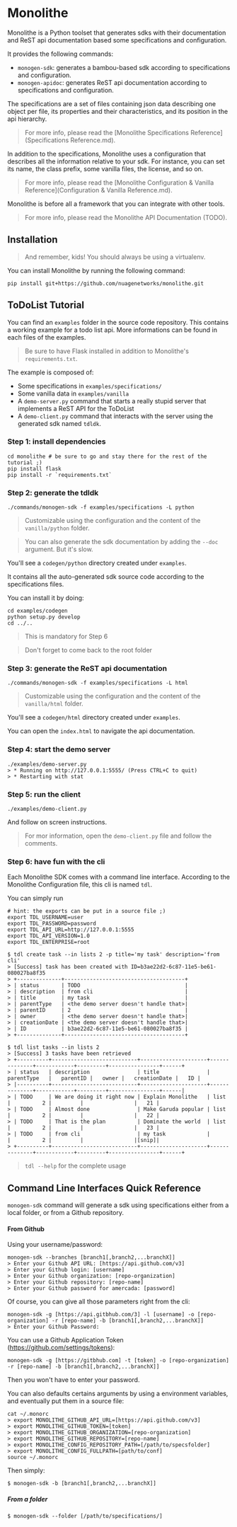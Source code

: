 # Monolithe

Monolithe is a Python toolset that generates sdks with their documentation and ReST api documentation based some specifications and configuration.

It provides the following commands:

- `monogen-sdk`: generates a bambou-based sdk according to specifications and configuration.
- `monogen-apidoc`: generates ReST api documentation according to specifications and configuration.

The specifications are a set of files containing json data describing one object per file, its properties and their characteristics, and its position in the api hierarchy.

> For more info, please read the [Monolithe Specifications Reference](Specifications Reference.md).

In addition to the specifications, Monolithe uses a configuration that describes all the information relative to your sdk. For instance, you can set its name, the class prefix, some vanilla files, the license, and so on.

> For more info, please read the [Monolithe Configuration & Vanilla Reference](Configuration & Vanilla Reference.md).

Monolithe is before all a framework that you can integrate with other tools.

> For more info, please read the Monolithe API Documentation (TODO).


## Installation

> And remember, kids! You should always be using a virtualenv.

You can install Monolithe by running the following command:

    pip install git+https://github.com/nuagenetworks/monolithe.git


## ToDoList Tutorial

You can find an `examples` folder in the source code repository. This contains a working example for a todo list api.
More informations can be found in each files of the examples.

> Be sure to have Flask installed in addition to Monolithe's `requirements.txt`.

The example is composed of:

- Some specifications in `examples/specifications/`
- Some vanilla data in `examples/vanilla`
- A `demo-server.py` command that starts a really stupid server that implements a ReST API for the ToDoList
- A `demo-client.py` command that interacts with the server using the generated sdk named `tdldk`.

### Step 1: install dependencies

    cd monolithe # be sure to go and stay there for the rest of the tutorial ;)
    pip install flask
    pip install -r `requirements.txt`


### Step 2: generate the tdldk

    ./commands/monogen-sdk -f examples/specifications -L python

> Customizable using the configuration and the content of the `vanilla/python` folder.

> You can also generate the sdk documentation by adding the `--doc` argument. But it's slow.

You'll see a `codegen/python` directory created under `examples`.

It contains all the auto-generated sdk source code according to the specifications files.

You can install it by doing:

    cd examples/codegen
    python setup.py develop
    cd ../..

> This is mandatory for Step 6

> Don't forget to come back to the root folder

### Step 3: generate the ReST api documentation

    ./commands/monogen-sdk -f examples/specifications -L html

> Customizable using the configuration and the content of the `vanilla/html` folder.

You'll see a `codegen/html` directory created under `examples`.

You can open the `index.html` to navigate the api documentation.


### Step 4: start the demo server

    ./examples/demo-server.py
    > * Running on http://127.0.0.1:5555/ (Press CTRL+C to quit)
    > * Restarting with stat


### Step 5: run the client

    ./examples/demo-client.py

And follow on screen instructions.

> For mor information, open the `demo-client.py` file and follow the comments.


### Step 6:  have fun with the cli

Each Monolithe SDK comes with a command line interface. According to the Monolithe Configuration file, this cli is named `tdl`.

You can simply run

    # hint: the exports can be put in a source file ;)
    export TDL_USERNAME=user
    export TDL_PASSWORD=password
    export TDL_API_URL=http://127.0.0.1:5555
    export TDL_API_VERSION=1.0
    export TDL_ENTERPRISE=root

    $ tdl create task --in lists 2 -p title='my task' description='from cli'
    > [Success] task has been created with ID=b3ae22d2-6c87-11e5-be61-080027ba8f35
    > +--------------+--------------------------------------+
    > | status       | TODO                                 |
    > | description  | from cli                             |
    > | title        | my task                              |
    > | parentType   | <the demo server doesn't handle that>|
    > | parentID     | 2                                    |
    > | owner        | <the demo server doesn't handle that>|
    > | creationDate | <the demo server doesn't handle that>|
    > | ID           | b3ae22d2-6c87-11e5-be61-080027ba8f35 |
    > +--------------+--------------------------------------+

    $ tdl list tasks --in lists 2
    > [Success] 3 tasks have been retrieved
    > +----------+---------------------------+---------------------+--------------+------------+---------+----------------+------+
    > | status   | description               | title               | parentType   |   parentID |   owner |   creationDate |   ID |
    > |----------+---------------------------+---------------------+--------------+------------+---------+----------------+------|
    > | TODO     | We are doing it right now | Explain Monolithe   | list         |          2 |         |                |   21 |
    > | TODO     | Almost done               | Make Garuda popular | list         |          2 |         |                |   22 |
    > | TODO     | That is the plan          | Dominate the world  | list         |          2 |         |                |   23 |
    > | TODO     | from cli                  | my task             |              |          2 |         |                |[snip]|
    > +----------+---------------------------+---------------------+--------------+------------+---------+----------------+------+

> `tdl --help` for the complete usage

## Command Line Interfaces Quick Reference

`monogen-sdk` command will generate a sdk using specifications either from a local folder, or from a Github repository.

#### From Github

Using your username/password:

    monogen-sdk --branches [branch1[,branch2,...branchX]]
    > Enter your Github API URL: [https://api.github.com/v3]
    > Enter your Github login: [username]
    > Enter your Github organization: [repo-organization]
    > Enter your Github repository: [repo-name]
    > Enter your Github password for amercada: [password]

Of course, you can give all those parameters right from the cli:

    monogen-sdk -g [https://api.gitbhub.com/3] -l [username] -o [repo-organization] -r [repo-name] -b [branch1[,branch2,...branchX]]
    > Enter your Github Password:

You can use a Github Application Token (https://github.com/settings/tokens):

    monogen-sdk -g [https://gitbhub.com] -t [token] -o [repo-organization] -r [repo-name] -b [branch1[,branch2,...branchX]]

Then you won't have to enter your password.

You can also defaults certains arguments by using a environment variables, and eventually put them in a source file:

    cat ~/.monorc
    > export MONOLITHE_GITHUB_API_URL=[https://api.github.com/v3]
    > export MONOLITHE_GITHUB_TOKEN=[token]
    > export MONOLITHE_GITHUB_ORGANIZATION=[repo-organization]
    > export MONOLITHE_GITHUB_REPOSITORY=[repo-name]
    > export MONOLITHE_CONFIG_REPOSITORY_PATH=[/path/to/specsfolder]
    > export MONOLITHE_CONFIG_FULLPATH=[path/to/conf]
    source ~/.monorc

Then simply:

    $ monogen-sdk -b [branch1[,branch2,...branchX]]


##### From a folder

    $ monogen-sdk --folder [/path/to/specifications/]
